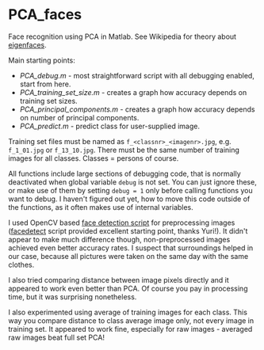 PCA_faces
=========

Face recognition using PCA in Matlab. See Wikipedia for theory about [eigenfaces](http://en.wikipedia.org/wiki/Eigenface).

Main starting points:
 - *PCA_debug.m* - most straightforward script with all debugging enabled, start from here.
 - *PCA_training_set_size.m* - creates a graph how accuracy depends on training set sizes.
 - *PCA_principal_components.m* - creates a graph how accuracy depends on number of principal components.
 - *PCA_predict.m* - predict class for user-supplied image.

Training set files must be named as `f_<classnr>_<imagenr>.jpg`, e.g. `f_1_01.jpg` or `f_13_10.jpg`. 
There must be the same number of training images for all classes. Classes = persons of course.

All functions include large sections of debugging code, that is normally deactivated when global variable `debug` is not set. You can just ignore these, or make use of them by setting `debug = 1` only before calling functions you want to debug. I haven't figured out yet, how to move this code outside of the functions, as it often makes use of internal variables. 

I used OpenCV based [face detection script](https://github.com/tambetm/facedetect) for preprocessing images ([facedetect](http://www.thregr.org/~wavexx/software/facedetect/) script provided excellent starting point, thanks Yuri!). It didn't appear to make much difference though, non-preprocessed images achieved even better accuracy rates. I suspect that surroundings helped in our case, because all pictures were taken on the same day with the same clothes.

I also tried comparing distance between image pixels directly and it appeared to work even better than PCA. Of course you pay in processing time, but it was surprising nonetheless.

I also experimented using average of training images for each class. This way you compare distance to class average image only, not every image in training set. It appeared to work fine, especially for raw images - averaged raw images beat full set PCA!
